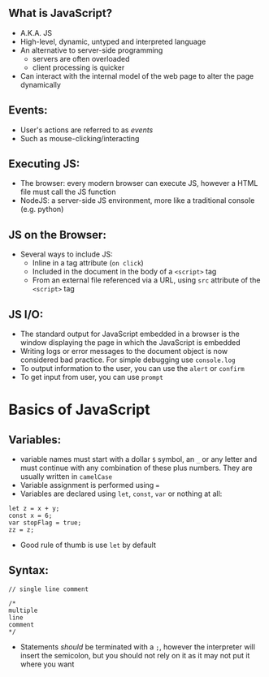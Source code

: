 ## What is JavaScript?
- A.K.A. JS
- High-level, dynamic, untyped and interpreted language
- An alternative to server-side programming
	- servers are often overloaded
	- client processing is quicker
- Can interact with the internal model of the web page to alter the page dynamically

## Events:
- User's actions are referred to as *events*
- Such as mouse-clicking/interacting

## Executing JS:
- The browser: every modern browser can execute JS, however a HTML file must call the JS function
- NodeJS: a server-side JS environment, more like a traditional console (e.g. python)

## JS on the Browser:
- Several ways to include JS:
	- Inline in a tag attribute (``on click``)
	- Included in the document in the body of a ``<script>`` tag
	- From an external file referenced via a URL, using ``src`` attribute of the ``<script>`` tag

## JS I/O:
- The standard output for JavaScript embedded in a browser is the window displaying the page in which the JavaScript is embedded
- Writing logs or error messages to the document object is now considered bad practice. For simple debugging use ``console.log``
- To output information to the user, you can use the ``alert`` or ``confirm`` 
- To get input from user, you can use ``prompt``

# Basics of JavaScript
## Variables:
- variable names must start with a dollar `$` symbol, an `_` or any letter and must continue with any combination of these plus numbers. They are usually written in ``camelCase``
- Variable assignment is performed using `=`
- Variables are declared using `let`, `const`, `var` or nothing at all:
```
let z = x + y;
const x = 6;
var stopFlag = true;
zz = z;
```
- Good rule of thumb is use `let` by default

## Syntax:
`// single line comment`
```
/*
multiple
line
comment
*/
```
- Statements *should* be terminated with a `;`, however the interpreter will insert the semicolon, but you should not rely on it as it may not put it where you want